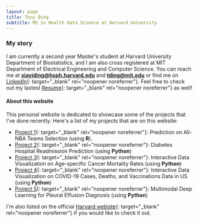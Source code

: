 ```yaml
---
layout: page
title: Tony Ding
subtitle: MS in Health Data Science at Harvard University
---
```


### My story

I am currently a second year Master's student at Harvard University Department of Biostatistics, and I am also cross registered at MIT Department of Electrical Engineering and Computer Science. You can reach me at **xiayiding@hsph.harvard.edu** and **tding@mit.edu** or find me on [LinkedIn](https://www.linkedin.com/in/xiayi-tony-ding-abb112177/){: target="_blank" rel="noopener noreferrer"}. Feel free to check out my lastest [Resume](/assets/pdf/Tony_Ding_Resume.pdf){: target="_blank" rel="noopener noreferrer"} as well!

#### About this website
This personal website is dedicated to showcase some of the projects that I've done recently. Here's a list of my projects that are on this website:

- [Project 1](https://tony-xiayi-ding.github.io/BST260-Final-Project/){: target="_blank" rel="noopener noreferrer"}: Prediction on All-NBA Teams Selection (using **R**). 
- [Project 2](https://tony-xiayi-ding.github.io/2022-12-24-diabetes-readmission/){: target="_blank" rel="noopener noreferrer"}: Diabetes Hospital Readmission Prediction (using **Python**)
- [Project 3](https://tony-xiayi-ding-bmi706-2023-ps3-streamlit-app-bg5nwe.streamlit.app/){: target="_blank" rel="noopener noreferrer"}: Interactive Data Visualization on Age-specific Cancer Mortality Rates (using **Python**)
- [Project 4](https://tony-xiayi-ding-covid-19-visualizations-streamlit-app-kxppyx.streamlit.app/){: target="_blank" rel="noopener noreferrer"}: Interactive Data Visualization on COVID-19 Cases, Deaths, and Vaccinations Data in US (using **Python**)
- [Project 5](https://tony-xiayi-ding.github.io/2023-05-16-Multimodal-Deep-Learning-For-Pleural-Effusion-Diagnosis/){: target="_blank" rel="noopener noreferrer"}: Multimodal Deep Learning for Pleural Effusion Diagnosis (using **Python**)


I'm also listed on the official [Harvard webiste](https://www.hsph.harvard.edu/biostatistics/masters-students/){: target="_blank" rel="noopener noreferrer"} if you would like to check it out.
